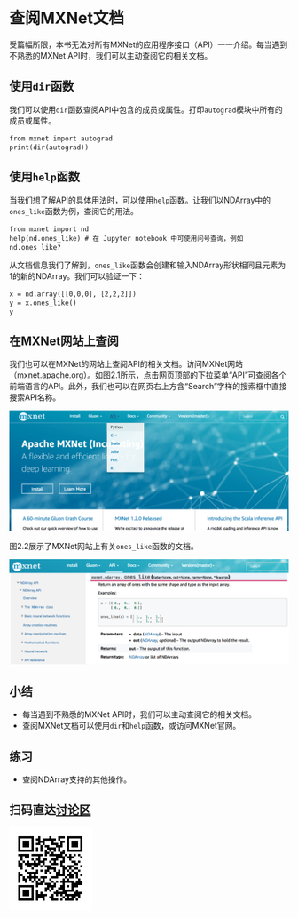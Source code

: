 # 查阅MXNet文档

受篇幅所限，本书无法对所有MXNet的应用程序接口（API）一一介绍。每当遇到不熟悉的MXNet API时，我们可以主动查阅它的相关文档。


## 使用`dir`函数

我们可以使用`dir`函数查阅API中包含的成员或属性。打印`autograd`模块中所有的成员或属性。

```{.python .input  n=1}
from mxnet import autograd
print(dir(autograd))
```

## 使用`help`函数

当我们想了解API的具体用法时，可以使用`help`函数。让我们以NDArray中的`ones_like`函数为例，查阅它的用法。

```{.python .input}
from mxnet import nd
help(nd.ones_like) # 在 Jupyter notebook 中可使用问号查询，例如 nd.ones_like?
```

从文档信息我们了解到，`ones_like`函数会创建和输入NDArray形状相同且元素为1的新的NDArray。我们可以验证一下：

```{.python .input}
x = nd.array([[0,0,0], [2,2,2]])
y = x.ones_like()
y
```

## 在MXNet网站上查阅

我们也可以在MXNet的网站上查阅API的相关文档。访问MXNet网站（mxnet.apache.org）。如图2.1所示，点击网页顶部的下拉菜单“API”可查阅各个前端语言的API。此外，我们也可以在网页右上方含“Search”字样的搜索框中直接搜索API名称。

![基于循环神经网络的语言模型。输入序列和标签序列分别为“你”、“好”、“世”和“好”、“世”、“界”。](../img/mxnet-website.png)

图2.2展示了MXNet网站上有关`ones_like`函数的文档。

![MXNet网站上有关`ones_like`函数的文档。](../img/ones_like.png)

## 小结

* 每当遇到不熟悉的MXNet API时，我们可以主动查阅它的相关文档。
* 查阅MXNet文档可以使用`dir`和`help`函数，或访问MXNet官网。


## 练习

* 查阅NDArray支持的其他操作。


## 扫码直达[讨论区](https://discuss.gluon.ai/t/topic/7116)

![](../img/qr_lookup-api.svg)
